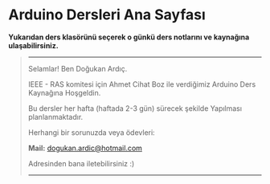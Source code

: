 # Arduino Dersleri Ana Sayfası

**Yukarıdan ders klasörünü seçerek o günkü ders notlarını ve kaynağına ulaşabilirsiniz.**

>-------------------------------------------------------------------------------------------------------------
>
>Selamlar! Ben Doğukan Ardıç. 
>
> IEEE - RAS komitesi için Ahmet Cihat Boz ile verdiğimiz Arduino Ders Kaynağına Hoşgeldin.
>
> Bu dersler her hafta (haftada 2-3 gün) sürecek şekilde Yapılması planlanmaktadır.
>
> Herhangi bir sorunuzda veya ödevleri:
>
> **Mail:** dogukan.ardic@hotmail.com
>
> Adresinden bana iletebilirsiniz :)
>
>------------------------------------------------------------------------------------------------------------
